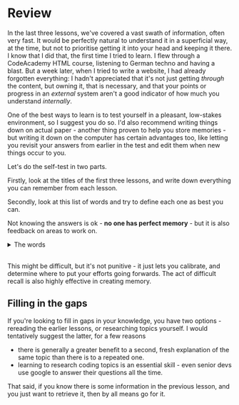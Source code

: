 # Review

In the last three lessons, we've covered a vast swath of information, often very fast. It would be perfectly natural to understand it in a superficial way, at the time, but not to prioritise getting it into your head and keeping it there. I know that I did that, the first time I tried to learn. I flew through a CodeAcademy HTML course, listening to German techno and having a blast. But a week later, when I tried to write a website, I had already forgotten everything: I hadn't appreciated that it's not just getting _through_ the content, but owning it, that is necessary, and that your points or progress in an _external_ system aren't a good indicator of how much you understand _internally_.

One of the best ways to learn is to test yourself in a pleasant, low-stakes environment, so I suggest you do so. I'd also recommend writing things down on actual paper - another thing proven to help you store memories - but writing it down on the computer has certain advantages too, like letting you revisit your answers from earlier in the test and edit them when new things occur to you.

Let's do the self-test in two parts.

Firstly, look at the titles of the first three lessons, and write down everything you can remember from each lesson.

Secondly, look at this list of words and try to define each one as best you can.

Not knowing the answers is ok - **no one has perfect memory** - but it is also feedback on areas to work on.

<details>
<summary>The words</summary>
<br/>

|                    |                          |                               |                       |
| ------------------ | ------------------------ | ----------------------------- | --------------------- |
| string             | number                   | function                      | object                |
| array              | console                  | operator                      | mathematical operator |
| modulo/remainder   | floating-point           | identifier                    | variable              |
| mutation           | assignment               | reassignment                  | the equality operator |
| data types         | primitives (w/ examples) | reference types (w/ examples) | argument              |
| what is 'calling'? | ls                       | cd                            | touch                 |
| mkdir              | rm                       | comments in JS                | terminal              |

</details>
<br/>

This might be difficult, but it's not punitive - it just lets you calibrate, and determine where to put your efforts going forwards. The act of difficult recall is also highly effective in creating memory.

## Filling in the gaps

If you're looking to fill in gaps in your knowledge, you have two options - rereading the earlier lessons, or researching topics yourself. I would tentatively suggest the latter, for a few reasons

- there is generally a greater benefit to a second, fresh explanation of the same topic than there is to a repeated one.
- learning to research coding topics is an essential skill - even senior devs use google to answer their questions all the time.

That said, if you know there is some information in the previous lesson, and you just want to retrieve it, then by all means go for it.
